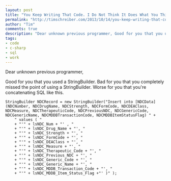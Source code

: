 ```yaml
--- 
layout: post
title: "You Keep Writing That Code. I Do Not Think It Does What You Think It Does."
permalink: "http://timschreiber.com/2013/10/14/you-keep-writing-that-code-i-do-not-think-it-does-what-you-think-it-does"
author: "Tim"
comments: true
description: "Dear unknown previous programmer, Good for you that you used a StringBuilder. Bad for you that you completely missed the point of using a StringBuilder. Worse for you that you're concatenating SQL like this. StringBuilder NDCRecord = new StringBuilder(&quot;Insert into [NDCData] (NDCNumber, NDCDrugName, NDCStrength, NDCFormCode, NDCDEAClass, NDCMeasure, NDCTherapeuticCode, NDCPreviousNDC, NDCGenericCode, NDCGenericName, NDCMDDBTransactionCode, NDCMDDBItemStatusFlag) &quot; + &quot; values ( &quot;      + &quot;'&quot; + lsNDC_Num + &quot;' , &quot;      + &quot;'&quot; + lsNDC_Drug_Name + &quot;', &quot;..."
tags:
- code
- c-sharp
- sql
- work
---
```


Dear unknown previous programmer,

Good for you that you used a StringBuilder. Bad for you that you completely missed the point of using a StringBuilder. Worse for you that you're concatenating SQL like this.

    StringBuilder NDCRecord = new StringBuilder("Insert into [NDCData] (NDCNumber, NDCDrugName, NDCStrength, NDCFormCode, NDCDEAClass, NDCMeasure, NDCTherapeuticCode, NDCPreviousNDC, NDCGenericCode, NDCGenericName, NDCMDDBTransactionCode, NDCMDDBItemStatusFlag) " +
        " values ( " 
        + "'" + lsNDC_Num + "' , " 
        + "'" + lsNDC_Drug_Name + "', "
        + "'" + lsNDC_Strength + "', " 
        + "'" + lsNDC_FormCode + "', " 
        + "'" + lsNDC_DEAClass + "', "
        + "'" + lsNDC_Measure + "', "
        + "'" + lsNDC_Therapeutic_Code + "', "
        + "'" + lsNDC_Previous_NDC + "', " 
        + "'" + lsNDC_Generic_Code + "', " 
        + "'" + lsNDC_Generic_Name + "', "
        + "'" + lsNDC_MDDB_Transaction_Code + "', " 
        + "'" + lsNDC_MDDB_Item_Status_Flag +"' )" );

